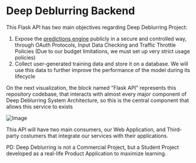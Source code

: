 # Deep Deblurring Backend
This Flask API has two main objectives regarding Deep Deblurring Project:

1. Expose the [predictions engine](https://github.com/ElPapi42/deep-deblurring-serving) publicly in a secure and controlled way, through OAuth Protocols, Input Data Checking and Traffic Throttle Policies (Due to our budget limitations, we must set up very strict usage policies)
2. Collect user-generated training data and store it on a database. We will use this data to further improve the performance of the model during its lifecycle

On the next visualization, the block named "Flask API" represents this repository codebase, that interacts with almost every major component of Deep Deblurring System Architecture, so this is the central component that allows this service to exists

![Image](https://github.com/ElPapi42/deep-deblurring-serving/blob/master/SystemArchitecture.png "Arch")

This API will have two main consumers, our Web Application, and Third-party costumers that integrate our services with their applications.

PD: Deep Deblurring is not a Commercial Project, but a Student Project developed as a real-life Product Application to maximize learning.
